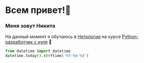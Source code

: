# Всем привет!👋  #
### Меня зовут Никита  
На данный момент я обучаюсь в [Нетологии](https://netology.ru/ "Кликните чтобы перейти на сайт Нетологии") на курсе [Python-разработчик с нуля](https://netology.ru/programs/python "Здесь Вы тоже можете записаться на этот курс :)") 🐍 

```python
from datetime import datetime
datetime.today().strftime('%Y-%m-%d')
```